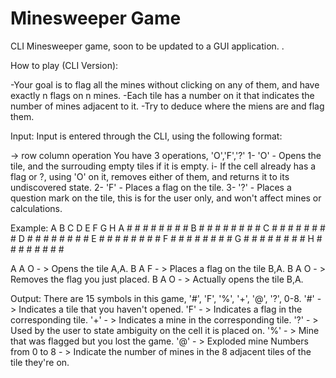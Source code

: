 # Minesweeper Game
CLI Minesweeper game, soon to be updated to a GUI application.
.

How to play (CLI Version):

-Your goal is to flag all the mines without clicking on any of them, and have exactly n flags on n mines.
-Each tile has a number on it that indicates the number of mines adjacent to it.
-Try to deduce where the miens are and flag them.


Input: 
Input is entered through the CLI, using the following format:

-> row column operation
You have 3 operations, 'O','F','?'
1- 'O' - Opens the tile, and the surrouding empty tiles if it is empty.
    i- If the cell already has a flag or ?, using 'O' on it, removes either of them, and returns it to its undiscovered state.
2- 'F' - Places a flag on the tile.
3- '?' - Places a question mark on the tile, this is for the user only, and won't affect mines or calculations.

Example:
  A B C D E F G H 
A # # # # # # # # 
B # # # # # # # # 
C # # # # # # # # 
D # # # # # # # # 
E # # # # # # # # 
F # # # # # # # # 
G # # # # # # # # 
H # # # # # # # # 

A A O - > Opens the tile A,A.
B A F - > Places a flag on the tile B,A.
B A O - > Removes the flag you just placed.
B A O - > Actually opens the tile B,A.

Output: 
There are 15 symbols in this game, '#', 'F', '%', '+', '@', '?', 0-8.
'#' - > Indicates a tile that you haven't opened.
'F' - > Indicates a flag in the corresponding tile.
'+' - > Indicates a mine in the corresponding tile.
'?' - > Used by the user to state ambiguity on the cell it is placed on.
'%' - > Mine that was flagged but you lost the game.
'@' - > Exploded mine
Numbers from 0 to 8 - > Indicate the number of mines in the 8 adjacent tiles of the tile they're on.
